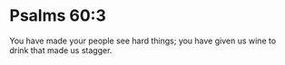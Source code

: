 # Psalms 60:3

You have made your people see hard things; you have given us wine to drink that made us stagger.
